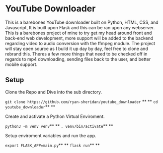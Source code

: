 # YouTube Downloader

This is a barebones YouTube downloader built on Python, HTML, CSS, and Javascript, It is built upon Flask and this can be ran upon any webserver. This is a barebones project of mine to try get my head around front and back-end web development, more support will be added to the backend regarding video to audio conversion with the ffmpeg module. The project will stay open source as I build it up day by day, feel free to clone and rebrand this. Theres a few more things that need to be checked off in regards to mp4 downloading, sending files back to the user, and better mobile support.

## Setup

Clone the Repo and Dive into the sub directory.

`git clone https://github.com/ryan-sheridan/youtube_downloader` **
**
`cd youtube_downloader`**
**

Create and activate a Python Virtual Enviroment.

`python3 -m venv venv`**
**
`. venv/bin/activate`**
**

Setup enviroment variables and run the app.

`export FLASK_APP=main.py`**
**
`flask run`**
**
